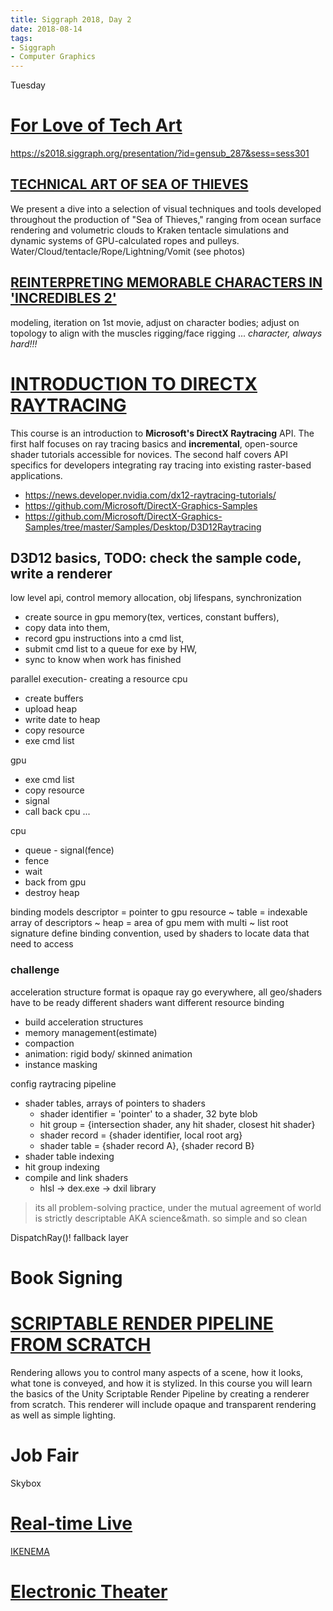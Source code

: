 ```yaml
---
title: Siggraph 2018, Day 2
date: 2018-08-14
tags:
- Siggraph
- Computer Graphics
---
```

Tuesday

# [For Love of Tech Art](https://s2018.siggraph.org/session/?sess=sess301)
https://s2018.siggraph.org/presentation/?id=gensub_287&sess=sess301
## [TECHNICAL ART OF SEA OF THIEVES](https://s2018.siggraph.org/presentation/?id=gensub_287&sess=sess301)
We present a dive into a selection of visual techniques and tools developed throughout the production of "Sea of Thieves," ranging from ocean surface rendering and volumetric clouds to Kraken tentacle simulations and dynamic systems of GPU-calculated ropes and pulleys.
Water/Cloud/tentacle/Rope/Lightning/Vomit
(see photos)

## [REINTERPRETING MEMORABLE CHARACTERS IN 'INCREDIBLES 2'](https://s2018.siggraph.org/presentation/?id=gensub_303&sess=sess301)
modeling, iteration on 1st movie, adjust on character bodies; adjust on topology to align with the muscles
rigging/face rigging ...
*character, always hard!!!*

# [INTRODUCTION TO DIRECTX RAYTRACING](https://s2018.siggraph.org/presentation/?id=gensubcur_104&sess=sess268)
This course is an introduction to **Microsoft's DirectX Raytracing** API.
The first half focuses on ray tracing basics and **incremental**, open-source shader tutorials accessible for novices. The second half covers API specifics for developers integrating ray tracing into existing raster-based applications.
- https://news.developer.nvidia.com/dx12-raytracing-tutorials/
- https://github.com/Microsoft/DirectX-Graphics-Samples
- https://github.com/Microsoft/DirectX-Graphics-Samples/tree/master/Samples/Desktop/D3D12Raytracing

## D3D12 basics, TODO: check the sample code, write a renderer
low level api, control memory allocation, obj lifespans, synchronization
- create source in gpu memory(tex, vertices, constant buffers),
- copy data into them,
- record gpu instructions into a cmd list,
- submit cmd list to a queue for exe by HW,
- sync to know when work has finished

parallel execution- creating a resource
cpu
- create buffers
- upload heap
- write date to heap
- copy resource
- exe cmd list

gpu
- exe cmd list
- copy resource
- signal
- call back cpu ...

cpu
- queue - signal(fence)
- fence
- wait
- back from gpu
- destroy heap

binding models
descriptor = pointer to gpu resource
~ table = indexable array of descriptors
~ heap = area of gpu mem with multi ~ list
root signature define binding convention, used by shaders to locate data that need to access

### challenge
acceleration structure format is opaque
ray go everywhere, all geo/shaders have to be ready
different shaders want different resource binding

- build acceleration structures
- memory management(estimate)
- compaction
- animation: rigid body/ skinned animation
- instance masking

config raytracing pipeline
- shader tables, arrays of pointers to shaders
    - shader identifier = 'pointer' to a shader, 32 byte blob
    - hit group = {intersection shader, any hit shader, closest hit shader}
    - shader record = {shader identifier, local root arg}
    - shader table = {shader record A}, {shader record B}
- shader table indexing
- hit group indexing
- compile and link shaders
    - hlsl -> dex.exe -> dxil library

> its all problem-solving practice, under the mutual agreement of world is strictly descriptable AKA science&math. so simple and so clean

DispatchRay()!
fallback layer

# Book Signing

# [SCRIPTABLE RENDER PIPELINE FROM SCRATCH](https://s2018.siggraph.org/presentation/?sess=sess451&id=gensubcur_135#038;id=gensubcur_135)
Rendering allows you to control many aspects of a scene, how it looks, what tone is conveyed, and how it is stylized. In this course you will learn the basics of the Unity Scriptable Render Pipeline by creating a renderer from scratch. This renderer will include opaque and transparent rendering as well as simple lighting.

# Job Fair
Skybox

# [Real-time Live](https://s2018.siggraph.org/conference/conference-overview/real-time-live/)
[IKENEMA](https://ikinema.com/blog/ikinema-live-at-siggraph-2018/#.W3MNjMGvr_8.linkedin)

# [Electronic Theater](https://s2018.siggraph.org/conference/conference-overview/computer-animation-festival/electronic-theater/)
